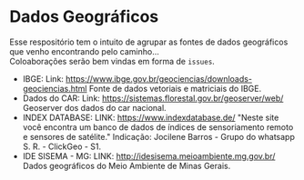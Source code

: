 # Dados Geográficos

Esse respositório tem o intuito de agrupar as fontes de dados geográficos que venho encontrando pelo caminho...  
Coloaborações serão bem vindas em forma de `issues`.


- IBGE:
  Link: https://www.ibge.gov.br/geociencias/downloads-geociencias.html
  Fonte de dados vetoriais e matriciais do IBGE.
- Dados do CAR:
  Link: https://sistemas.florestal.gov.br/geoserver/web/
  Geoserver dos dados do car nacional.
- INDEX DATABASE:
  LINK: https://www.indexdatabase.de/
  "Neste site você encontra um banco de dados de índices de sensoriamento remoto e sensores de satélite."
  Indicação: Jocilene Barros - Grupo do whatsapp S. R. - ClickGeo - S1.
- IDE SISEMA - MG:
  LINK: http://idesisema.meioambiente.mg.gov.br/
  Dados geográficos do Meio Ambiente de Minas Gerais.
